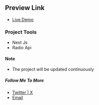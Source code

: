 ## Preview Link
- [Live Demo]()

### Project Tools

- Next Js
- Radio Api

#### Note

- The project will be updated continuously

##### Follow Me To More

- [Twitter | X ](https://x.com/nagdista)
- [Email](nagdista@gmail.com)
